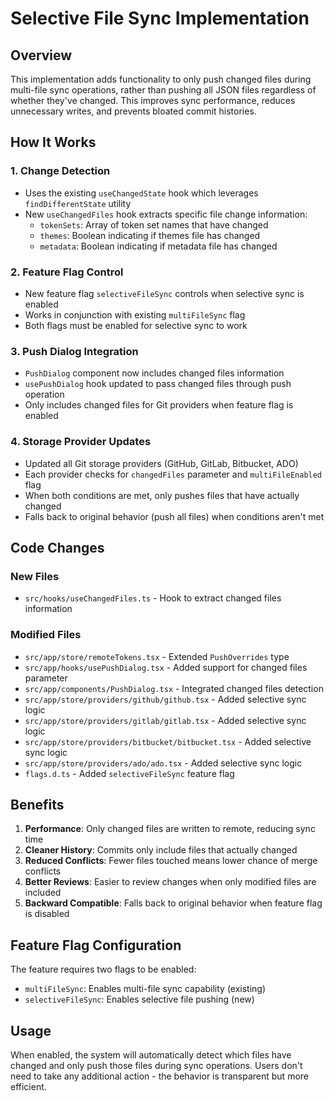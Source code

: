 # Selective File Sync Implementation

## Overview

This implementation adds functionality to only push changed files during multi-file sync operations, rather than pushing all JSON files regardless of whether they've changed. This improves sync performance, reduces unnecessary writes, and prevents bloated commit histories.

## How It Works

### 1. Change Detection
- Uses the existing `useChangedState` hook which leverages `findDifferentState` utility
- New `useChangedFiles` hook extracts specific file change information:
  - `tokenSets`: Array of token set names that have changed
  - `themes`: Boolean indicating if themes file has changed  
  - `metadata`: Boolean indicating if metadata file has changed

### 2. Feature Flag Control
- New feature flag `selectiveFileSync` controls when selective sync is enabled
- Works in conjunction with existing `multiFileSync` flag
- Both flags must be enabled for selective sync to work

### 3. Push Dialog Integration
- `PushDialog` component now includes changed files information
- `usePushDialog` hook updated to pass changed files through push operation
- Only includes changed files for Git providers when feature flag is enabled

### 4. Storage Provider Updates
- Updated all Git storage providers (GitHub, GitLab, Bitbucket, ADO)
- Each provider checks for `changedFiles` parameter and `multiFileEnabled` flag
- When both conditions are met, only pushes files that have actually changed
- Falls back to original behavior (push all files) when conditions aren't met

## Code Changes

### New Files
- `src/hooks/useChangedFiles.ts` - Hook to extract changed files information

### Modified Files
- `src/app/store/remoteTokens.tsx` - Extended `PushOverrides` type
- `src/app/hooks/usePushDialog.tsx` - Added support for changed files parameter  
- `src/app/components/PushDialog.tsx` - Integrated changed files detection
- `src/app/store/providers/github/github.tsx` - Added selective sync logic
- `src/app/store/providers/gitlab/gitlab.tsx` - Added selective sync logic
- `src/app/store/providers/bitbucket/bitbucket.tsx` - Added selective sync logic
- `src/app/store/providers/ado/ado.tsx` - Added selective sync logic
- `flags.d.ts` - Added `selectiveFileSync` feature flag

## Benefits

1. **Performance**: Only changed files are written to remote, reducing sync time
2. **Cleaner History**: Commits only include files that actually changed
3. **Reduced Conflicts**: Fewer files touched means lower chance of merge conflicts
4. **Better Reviews**: Easier to review changes when only modified files are included
5. **Backward Compatible**: Falls back to original behavior when feature flag is disabled

## Feature Flag Configuration

The feature requires two flags to be enabled:
- `multiFileSync`: Enables multi-file sync capability (existing)
- `selectiveFileSync`: Enables selective file pushing (new)

## Usage

When enabled, the system will automatically detect which files have changed and only push those files during sync operations. Users don't need to take any additional action - the behavior is transparent but more efficient.